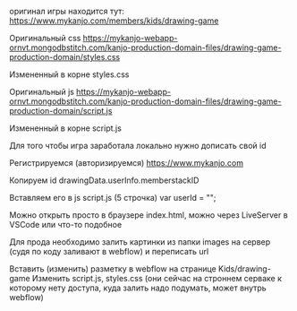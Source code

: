 оригинал игры находится тут:
https://www.mykanjo.com/members/kids/drawing-game

Оригинальный css
https://mykanjo-webapp-ornvt.mongodbstitch.com/kanjo-production-domain-files/drawing-game-production-domain/styles.css

Измененный в корне styles.css

Оригинальный js
https://mykanjo-webapp-ornvt.mongodbstitch.com/kanjo-production-domain-files/drawing-game-production-domain/script.js

Измененный в корне script.js

Для того чтобы игра заработала локально нужно дописать свой id

Регистрируемся (авторизируемся)
https://www.mykanjo.com

Копируем id 
drawingData.userInfo.memberstackID

Вставляем его в js 
script.js (5 строчка)
var userId = "";

Можно открыть просто в браузере index.html, можно через LiveServer в VSCode или что-то подобное


Для прода необходимо залить картинки из папки images на сервер (судя по коду заливают в webflow) и переписать url

Вставить (изменить) разметку в webflow на странице Kids/drawing-game
Изменить script.js, styles.css (они сейчас на строннем серваке к которому нету доступа, куда залить надо подумать, может внутрь webflow)